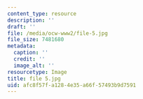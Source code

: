 ```yaml
---
content_type: resource
description: ''
draft: ''
file: /media/ocw-www2/file-5.jpg
file_size: 7481680
metadata:
  caption: ''
  credit: ''
  image_alt: ''
resourcetype: Image
title: file 5.jpg
uid: afc8f57f-a128-4e35-a66f-57493b9d7591
---
```

